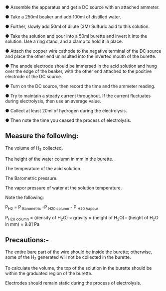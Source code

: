 ●	Assemble the apparatus and get a DC source with an attached ammeter.

●	Take a 250ml beaker and add 100ml of distilled water.

●	Further, slowly add 50ml of dilute (3M) Sulfuric acid to this solution.

●	Take the solution and pour into a 50ml burette and invert it into the solution. Use a ring stand, and a clamp to hold it in place.

●	Attach the copper wire cathode to the negative terminal of the DC source and place the other end uninsulted into the inverted mouth of the burette.

●	The anode electrode should be immersed in the acid solution and hung over the edge of the beaker, with the other end attached to the positive electrode of the DC source.

●	Turn on the DC source, then record the time and the ammeter reading.

●	Try to maintain a steady current throughout. If the current fluctuates during electrolysis, then use an average value.

●	Collect at least 20ml of hydrogen during the electrolysis.

●	Then note the time you ceased the process of electrolysis.

## Measure the following:

The volume of H<sub>2</sub> collected.

The height of the water column in mm in the burette.

The temperature of the acid solution.

The Barometric pressure.

The vapor pressure of water at the solution temperature.

Note the following:

P<sub>H2</sub> = P <sub>Barometric</sub>  -P <sub>H20 column</sub> - P <sub>H20 Vapour</sub>
	
P<sub>H20 column</sub>  = (density of H<sub>2</sub>O) × gravity × (height of H<sub>2</sub>O)= (height of H<sub>2</sub>O in mm) × 9.81 Pa

## Precautions:- 

The entire bare part of the wire should be inside the burette; otherwise, some of the H<sub>2</sub> generated will not be collected in the burette.

To calculate the volume, the top of the solution in the burette should be within the graduated region of the burette.

Electrodes should remain static during the process of electrolysis.


